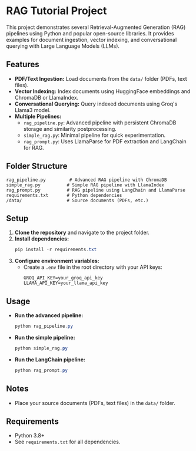 # RAG Tutorial Project

This project demonstrates several Retrieval-Augmented Generation (RAG) pipelines using Python and popular open-source libraries. It provides examples for document ingestion, vector indexing, and conversational querying with Large Language Models (LLMs).

## Features
- **PDF/Text Ingestion:** Load documents from the `data/` folder (PDFs, text files).
- **Vector Indexing:** Index documents using HuggingFace embeddings and ChromaDB or LlamaIndex.
- **Conversational Querying:** Query indexed documents using Groq's Llama3 model.
- **Multiple Pipelines:**
  - `rag_pipeline.py`: Advanced pipeline with persistent ChromaDB storage and similarity postprocessing.
  - `simple_rag.py`: Minimal pipeline for quick experimentation.
  - `rag_prompt.py`: Uses LlamaParse for PDF extraction and LangChain for RAG.

## Folder Structure
```
rag_pipeline.py         # Advanced RAG pipeline with ChromaDB
simple_rag.py          # Simple RAG pipeline with LlamaIndex
rag_prompt.py          # RAG pipeline using LangChain and LlamaParse
requirements.txt       # Python dependencies
/data/                 # Source documents (PDFs, etc.)
```

## Setup
1. **Clone the repository** and navigate to the project folder.
2. **Install dependencies:**
   ```powershell
   pip install -r requirements.txt
   ```
3. **Configure environment variables:**
   - Create a `.env` file in the root directory with your API keys:
     ```env
     GROQ_API_KEY=your_groq_api_key
     LLAMA_API_KEY=your_llama_api_key
     ```

## Usage
- **Run the advanced pipeline:**
  ```powershell
  python rag_pipeline.py
  ```
- **Run the simple pipeline:**
  ```powershell
  python simple_rag.py
  ```
- **Run the LangChain pipeline:**
  ```powershell
  python rag_prompt.py
  ```

## Notes
- Place your source documents (PDFs, text files) in the `data/` folder.

## Requirements
- Python 3.8+
- See `requirements.txt` for all dependencies.
